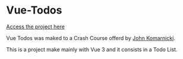 # Vue-Todos

[Access the project here](https://serene-douhua-143066.netlify.app)

Vue Todos was maked to a Crash Course offerd by [John Komarnicki](https://www.youtube.com/watch?v=KTFH4P8unUQ).

This is a project make mainly with Vue 3 and it consists in a Todo List.

